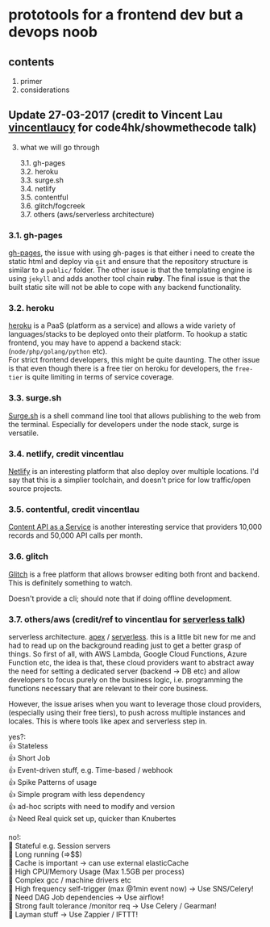 # prototools for a frontend dev but a devops noob

## contents
1. primer
2. considerations

## Update 27-03-2017 (credit to Vincent Lau [vincentlaucy](https://github.com/vincentlaucy) for code4hk/showmethecode talk)  

3. what we will go through
    
    3.1. gh-pages  
    3.2. heroku  
    3.3. surge.sh  
    3.4. netlify  
    3.5. contentful  
    3.6. glitch/fogcreek  
    3.7. others (aws/serverless architecture)  

### 3.1. gh-pages  
  
[gh-pages](https://pages.github.com/), the issue with using gh-pages is that either i need to create the static html and deploy via `git` and ensure that the repository structure is similar to a `public/` folder. The other issue is that the templating engine is using `jekyll` and adds another tool chain **ruby**. The final issue is that the built static site will not be able to cope with any backend functionality.  

### 3.2. heroku  

[heroku](https://www.heroku.com/) is a PaaS (platform as a service) and allows a wide variety of languages/stacks to be deployed onto their platform. To hookup a static frontend, you may have to append a backend stack: (`node/php/golang/python` etc).  
For strict frontend developers, this might be quite daunting. The other issue is that even though there is a free tier on heroku for developers, the `free-tier` is quite limiting in terms of service coverage. 

### 3.3. surge.sh  

[Surge.sh](https://surge.sh/) is a shell command line tool that allows publishing to the web from the terminal. Especially for developers under the node stack, surge is versatile.

### 3.4. netlify, credit vincentlau  

[Netlify](https://www.netlify.com/) is an interesting platform that also deploy over multiple locations. 
I'd say that this is a simplier toolchain, and doesn't price for low traffic/open source projects.

### 3.5. contentful, credit vincentlau  

[Content API as a Service](https://www.contentful.com/) is another interesting service that providers 10,000 records and 50,000 API calls per month.

### 3.6. glitch  
[Glitch](https://glitch.com/) is a free platform that allows browser editing both front and backend. This is definitely something to watch.

Doesn't provide a cli; should note that if doing offline development.

### 3.7. others/aws  (credit/ref to vincentlau for [serverless talk](http://slides.com/chunyinvincentlau/serverless-aws-lambda))

serverless architecture. [apex](https://github.com/apex/apex) / [serverless](https://github.com/serverless/serverless). this is a little bit new for me and had to read up on the background reading just to get a better grasp of things. So first of all, with AWS Lambda, Google Cloud Functions, Azure Function etc, the idea is that, these cloud providers want to abstract away the need for setting a dedicated server (backend -> DB etc) and allow developers to focus purely on the business logic, i.e. programming the functions necessary that are relevant to their core business.

However, the issue arises when you want to leverage those cloud providers, (especially using their free tiers), to push across multiple instances and locales. This is where tools like apex and serverless step in.

yes?:   
👍 Stateless  
👍 Short Job  
👍 Event-driven stuff, e.g. Time-based / webhook  
👍 Spike Patterns of usage  
👍 Simple program with less dependency  
👍 ad-hoc scripts with need to modify and version  
👍 Need Real quick set up, quicker than Knubertes  

no!:  
🙅 Stateful e.g. Session servers  
🙅 Long running (=>$$)  
🙅 Cache is important -> can use external elasticCache  
🙅 High CPU/Memory Usage (Max 1.5GB per process)  
🙅 Complex gcc / machine drivers etc  
🙅 High frequency self-trigger (max @1min event now) -> Use SNS/Celery!  
🙅 Need DAG Job dependencies   -> Use airflow!  
🙅 Strong fault tolerance /monitor req -> Use Celery / Gearman!  
🙅 Layman stuff -> Use Zappier / IFTTT!  

